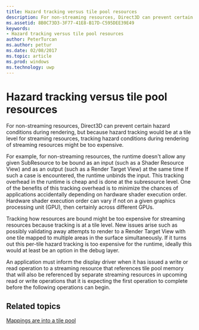 ```yaml
---
title: Hazard tracking versus tile pool resources
description: For non-streaming resources, Direct3D can prevent certain hazard conditions during rendering, but because hazard tracking would be at a tile level for streaming resources, tracking hazard conditions during rendering of streaming resources might be too expensive.
ms.assetid: 8B0C73D3-3F77-41E8-B17D-C595DEE39E49
keywords:
- Hazard tracking versus tile pool resources
author: PeterTurcan
ms.author: pettur
ms.date: 02/08/2017
ms.topic: article
ms.prod: windows
ms.technology: uwp
---
```


# Hazard tracking versus tile pool resources


For non-streaming resources, Direct3D can prevent certain hazard conditions during rendering, but because hazard tracking would be at a tile level for streaming resources, tracking hazard conditions during rendering of streaming resources might be too expensive.

For example, for non-streaming resources, the runtime doesn't allow any given SubResource to be bound as an input (such as a Shader Resource View) and as an output (such as a Render Target View) at the same time If such a case is encountered, the runtime unbinds the input. This tracking overhead in the runtime is cheap and is done at the subresource level. One of the benefits of this tracking overhead is to minimize the chances of applications accidentally depending on hardware shader execution order. Hardware shader execution order can vary if not on a given graphics processing unit (GPU), then certainly across different GPUs.

Tracking how resources are bound might be too expensive for streaming resources because tracking is at a tile level. New issues arise such as possibly validating away attempts to render to a Render Target View with one tile mapped to multiple areas in the surface simultaneously. If it turns out this per-tile hazard tracking is too expensive for the runtime, ideally this would at least be an option in the debug layer.

An application must inform the display driver when it has issued a write or read operation to a streaming resource that references tile pool memory that will also be referenced by separate streaming resources in upcoming read or write operations that it is expecting the first operation to complete before the following operations can begin.

## <span id="related-topics"></span>Related topics


[Mappings are into a tile pool](mappings-are-into-a-tile-pool.md)

 

 




